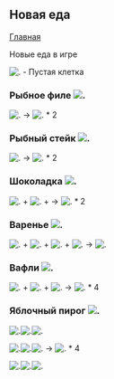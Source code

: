 ## Новая еда

[Главная](http://nyan.pw/IMoO/)

Новые еда в игре

![.](http://nyan.pw/IMoO/imgs/blocks/structure_air.png) - Пустая клетка

### Рыбное филе ![.](http://nyan.pw/IMoO/imgs/items/food/fishfillet.png)

![.](http://nyan.pw/IMoO/imgs/items/fish_raw.png) -> ![.](http://nyan.pw/IMoO/imgs/items/food/fishfillet.png) * 2

### Рыбный стейк ![.](http://nyan.pw/IMoO/imgs/items/food/fishsteak.png)

![.](http://nyan.pw/IMoO/imgs/items/fish_salmon_raw.png) -> ![.](http://nyan.pw/IMoO/imgs/items/food/fishsteak.png) * 2
### Шоколадка ![.](http://nyan.pw/IMoO/imgs/items/food/choko.png)

![.](http://nyan.pw/IMoO/imgs/items/sugar.png) + ![.](http://nyan.pw/IMoO/imgs/items/paper.png) +  -> ![.](http://nyan.pw/IMoO/imgs/items/food/fishfillet.png) * 2

### Варенье ![.](http://nyan.pw/IMoO/imgs/items/food/jam.png)

![.](http://nyan.pw/IMoO/imgs/items/sugar.png) + ![.](http://nyan.pw/IMoO/imgs/items/potion_bottle_empty.png) + ![.](http://nyan.pw/IMoO/imgs/items/sweet_berries.png) + ![.](http://nyan.pw/IMoO/imgs/items/sweet_berries.png) -> ![.](http://nyan.pw/IMoO/imgs/items/food/jam.png)

### Вафли ![.](http://nyan.pw/IMoO/imgs/items/food/waffles.png)

![.](http://nyan.pw/IMoO/imgs/items/sugar.png) + ![.](http://nyan.pw/IMoO/imgs/items/wheat.png) + ![.](http://nyan.pw/IMoO/imgs/items/wheat.png) -> ![.](http://nyan.pw/IMoO/imgs/items/food/waffles.png) * 4


### Яблочный пирог ![.](http://nyan.pw/IMoO/imgs/items/food/pieapple.png)

![.](http://nyan.pw/IMoO/imgs/items/wheat.png)![.](http://nyan.pw/IMoO/imgs/items/wheat.png)![.](http://nyan.pw/IMoO/imgs/items/wheat.png)

![.](http://nyan.pw/IMoO/imgs/items/apple.png)![.](http://nyan.pw/IMoO/imgs/items/apple.png)![.](http://nyan.pw/IMoO/imgs/items/apple.png) -> ![.](http://nyan.pw/IMoO/imgs/items/food/pieapple.png) * 4

![.](http://nyan.pw/IMoO/imgs/items/egg.png)![.](http://nyan.pw/IMoO/imgs/items/sugar.png)![.](http://nyan.pw/IMoO/imgs/items/egg.png)
